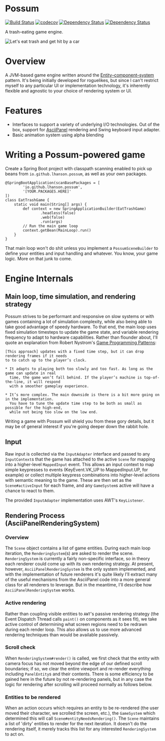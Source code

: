 # Possum

[![Build Status](https://travis-ci.org/lhanson/possum.svg?branch=master)](https://travis-ci.org/lhanson/possum)
[![codecov](https://codecov.io/gh/lhanson/possum/branch/master/graph/badge.svg)](https://codecov.io/gh/lhanson/possum)
[![Dependency Status](https://www.versioneye.com/user/projects/584ea9225d8a550042585f1c/badge.svg?style=flat-square)](https://www.versioneye.com/user/projects/584ea9225d8a550042585f1c)
[![Dependency Status](https://dependencyci.com/github/lhanson/possum/badge)](https://dependencyci.com/github/lhanson/possum)

A trash-eating game engine.

![Let's eat trash and get hit by a car](https://s-media-cache-ak0.pinimg.com/736x/ca/20/41/ca20415ef281931b9bbf8abc7144d6ea.jpg)


# Overview

A JVM-based game engine written around the [Entity–component–system](https://en.wikipedia.org/wiki/Entity%E2%80%93component%E2%80%93system)
pattern. It's being initially developed for roguelikes, but since I can't restrict myself
to any particular UI or implementation technology, it's inherently flexible and agnostic
to your choice of rendering system or UI.


# Features

* Interfaces to support a variety of underlying I/O technologies.
  Out of the box, support for [AsciiPanel](https://github.com/trystan/AsciiPanel)
  rendering and Swing keyboard input adapter.
* Basic animation system using alpha blending


# Writing a Possum-powered game

Create a Spring Boot project with classpath scanning enabled to pick up
beans from `io.github.lhanson.possum`, as well as your own packages.

    @SpringBootApplication(scanBasePackages = [
    		'io.github.lhanson.possum',
    		'[YOUR.PACKAGES.HERE]'
    ])
    class EatTrashGame {
    	static void main(String[] args) {
    		def context = new SpringApplicationBuilder(EatTrashGame)
    				.headless(false)
    				.web(false)
    				.run(args)
    		// Run the main game loop
    		context.getBean(MainLoop).run()
    	}
    }

That main loop won't do shit unless you implement a `PossumSceneBuilder` to
define your entities and input handling and whatever. You know, your game logic.
More on that junk to come.


# Engine Internals

## Main loop, time simulation, and rendering strategy

Possum strives to be performant and responsive on slow systems or with games containing a lot
of simulation complexity, while also being able to take good advantage of speedy hardware. To
that end, the main loop uses fixed simulation timesteps to update the game state, and
variable rendering frequency to adapt to hardware capabilities. Rather than flounder about,
I'll quote an explanation from Robert Nystrom's
[Game Programming Patterns](http://gameprogrammingpatterns.com/game-loop.html#play-catch-up):

    [This approach] updates with a fixed time step, but it can drop rendering frames if it needs
    to to catch up to the player’s clock.
    
    * It adapts to playing both too slowly and too fast. As long as the game can update in real
      time, the game won’t fall behind. If the player’s machine is top-of-the-line, it will respond
      with a smoother gameplay experience.
    
    * It’s more complex. The main downside is there is a bit more going on in the implementation.
      You have to tune the update time step to be both as small as possible for the high-end,
      while not being too slow on the low end.

Writing a game with Possum will shield you from these gory details, but it may be of general interest
if you're going deeper down the rabbit hole.

## Input

Raw input is collected via the `InputAdapter` interface and passed to any `InputContext`s that the game
has attached to the active `Scene` for mapping into a higher-level `MappedInput` event. This allows
an input context to map simple keypresses to events (KeyEvent.VK_UP to MappedInput.UP, for example) or
collect multiple keypress combinations into higher-level actions with semantic meaning to the game.
These are then set as the `Scene#activeInput` for each frame, and any `GameSystem`s active will
have a chance to react to them.

The provided `InputAdapter` implementation uses AWT's `KeyListener`.

## Rendering Process (AsciiPanelRenderingSystem)

### Overview
The `Scene` object contains a list of game entities. During each main loop iteration,
the `RenderingSystem`(s) are asked to render the scene. `RenderingSystem` is currently a
fairly non-specific interface, so in theory each renderer could come up with its own rendering
strategy. At present, however, `AsciiPanelRenderingSystem` is the only system implemented, and
with the implementation of future renderers it's quite likely I'll extract many of the useful
mechanisms from the AsciiPanel code into a more general class for all renderers to leverage.
But in the meantime, I'll describe how `AsciiPanelRenderingSystem` works.

### Active rendering

Rather than coupling visible entities to `AWT`'s passive rendering strategy (the Event Dispatch
Thread calls `paint()` on components as it sees fit), we take active control of determining
what screen regions need to be redrawn during each render loop. This also allows us to use more
advanced rendering techniques than would be available passively.

### Scroll check
When `RenderingSystem#render()` is called, we first check that the entity with camera
focus has not moved beyond the edge of our defined scroll boundaries; if so, we clear the entire
viewport and re-render everything including `PanelEntity`s and their contents. There is some
efficiency to be gained here in the future by not re-rendering panels, but in any case the logic
for rendering after scrolling will proceed normally as follows below.

### Entities to be rendered
When an action occurs which requires an entity to be re-rendered (the user moved their character, we
scrolled the screen, etc.), the `GameSystem` which determined this will call `Scene#entityNeedsRendering()`.
The `Scene` maintains a list of 'dirty' entities to render for the next iteration. It doesn't
do the rendering itself, it merely tracks this list for any interested `RenderingSystem` to act on.
